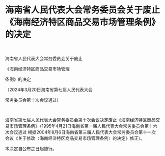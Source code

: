 # 海南省人民代表大会常务委员会关于废止《海南经济特区商品交易市场管理条例》的决定

<!-- INFO END -->

​

海南省人民代表大会常务委员会关于废止

《海南经济特区商品交易市场管理

条例》的决定

​（2024年3月20日海南省第七届人民代表大会

常务委员会第十次会议通过）

​

海南省第七届人民代表大会常务委员会第十次会议决定废止《海南经济特区商品交易市场管理条例》（1995年4月21日海南省第一届人民代表大会常务委员会第十六次会议通过 根据2004年8月6日海南省第三届人民代表大会常务委员会第十一次会议《关于修改〈海南经济特区商品交易市场管理条例〉的决定》修正）。

本决定自公布之日起施行。
